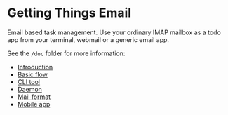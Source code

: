 # Getting Things Email

Email based task management. Use your ordinary IMAP mailbox as a todo app from your terminal, webmail or a generic email app.

See the `/doc` folder for more information:

- [Introduction](doc/getting-things-email.adoc)
- [Basic flow](doc/basic-flow.adoc)
- [CLI tool](doc/cli.adoc)
- [Daemon](doc/daemon.adoc)
- [Mail format](doc/mail-format.adoc)
- [Mobile app](doc/mobile.adoc)



